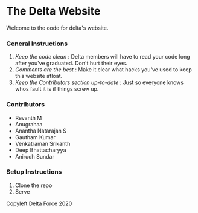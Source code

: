 # The Delta Website

Welcome to the code for delta's website.

### General Instructions
1. *Keep the code clean* : Delta members will have to read your code long after you've graduated. Don't hurt their eyes.
2. *Comments are the best* : Make it clear what hacks you've used to keep this website afloat.
3. *Keep the Contributors section up-to-date* : Just so everyone knows whos fault it is if things screw up.

### Contributors
* Revanth M
* Anugrahaa
* Anantha Natarajan S
* Gautham Kumar
* Venkatraman Srikanth
* Deep Bhattacharyya
* Anirudh Sundar

### Setup Instructions
1. Clone the repo
2. Serve

Copyleft Delta Force 2020
